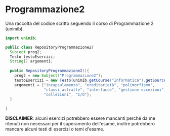 # Programmazione2
Una raccolta del codice scritto seguendo il corso di Programmazione 2 (unimib).
```java
import unimib;

public class RepositoryProgrammazione2{
  Subject prog2;
  Testo testoEsercizi;
  String[] argomenti;
  
  public RepositoryProgrammazione2(){
    prog2 = new Subject("Programmazione2");
    testoEsercizi = new Testo(unimib.getCourse("Informatica").getSource(prog2));
    argomenti = {"incapsulamento", "ereditarietà", "polimorfismo",
                 "classi astratte", "interfacce", "gestione eccezioni",
                 "collezioni", "I/O"};
  }
  
}
```

**DISCLAIMER**: alcuni esercizi potrebbero essere mancanti perché da me ritenuti non necessari per il superamento dell'esame, inoltre potrebbero mancare alcuni testi di esercizi o temi d'esame.
